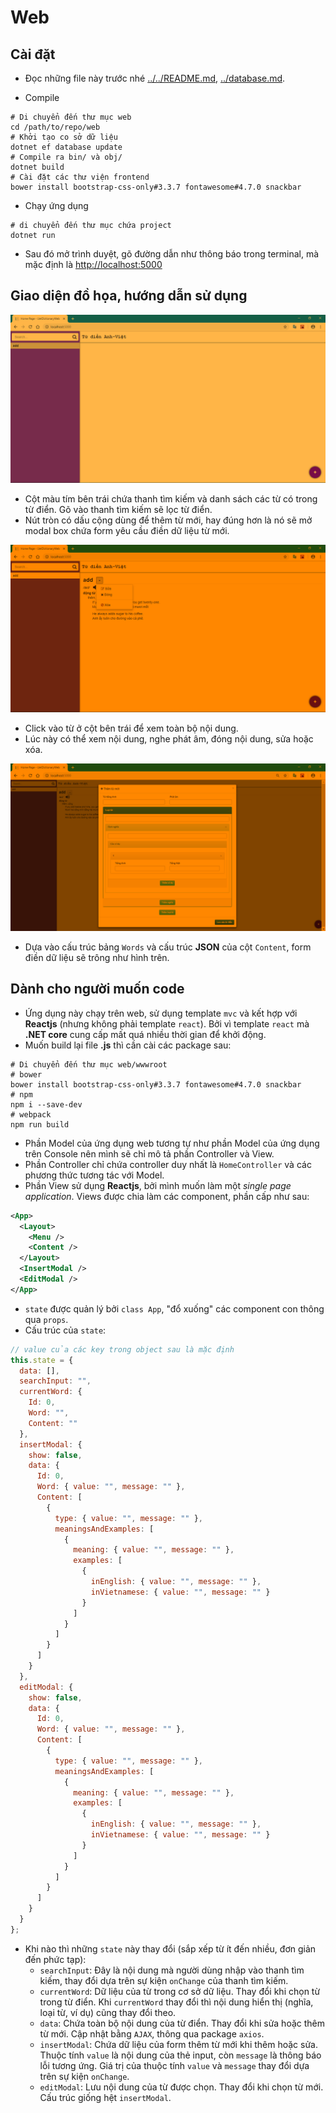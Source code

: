 # Web

## Cài đặt

* Đọc những file này trước nhé [../../README.md](../../README.md), [../database.md](../database.md).

* Compile
```shell
# Di chuyển đến thư mục web
cd /path/to/repo/web
# Khởi tạo co sở dữ liệu
dotnet ef database update
# Compile ra bin/ và obj/
dotnet build
# Cài đặt các thư viện frontend
bower install bootstrap-css-only#3.3.7 fontawesome#4.7.0 snackbar
```
* Chạy ứng dụng
```shell
# di chuyển đến thư mục chứa project
dotnet run
```
* Sau đó mở trình duyệt, gõ đường dẫn như thông báo trong terminal, mà mặc định là [http://localhost:5000](http://localhost:5000)

## Giao diện đồ họa, hướng dẫn sử dụng

![Tổng quan giao diện](../images/ui-overview.PNG)

* Cột màu tím bên trái chứa thanh tìm kiếm và danh sách các từ có trong từ điển. Gõ vào thanh tìm kiếm sẽ lọc từ điển.
* Nút tròn có dấu cộng dùng để thêm từ mới, hay đúng hơn là nó sẽ mở modal box chứa form yêu cầu điền dữ liệu từ mới.

![Hiển thị nội dung từ](../images/ui-display-word.PNG)

* Click vào từ ở cột bên trái để xem toàn bộ nội dung.
* Lúc này có thể xem nội dung, nghe phát âm, đóng nội dung, sửa hoặc xóa.

![Form](../images/ui-form.PNG)

* Dựa vào cấu trúc bảng `Words` và cấu trúc **JSON** của cột `Content`, form điền dữ liệu sẽ trông như hình trên.

## Dành cho người muốn code

* Ứng dụng này chạy trên web, sử dụng template `mvc` và kết hợp với **Reactjs** (nhưng không phải template `react`). Bởi vì template `react` mà **.NET core** cung cấp mất quá nhiều thời gian để khởi động.
* Muốn build lại file **.js** thì cần cài các package sau:
```shell
# Di chuyển đến thư mục web/wwwroot
# bower
bower install bootstrap-css-only#3.3.7 fontawesome#4.7.0 snackbar
# npm
npm i --save-dev
# webpack
npm run build
```

* Phần Model của ứng dụng web tương tự như phần Model của ứng dụng trên Console nên mình sẽ chỉ mô tả phần Controller và View.
* Phần Controller chỉ chứa controller duy nhất là `HomeController` và các phương thức tương tác với Model.
* Phần View sử dụng **Reactjs**, bởi mình muốn làm một *single page application*. Views được chia làm các component, phần cấp như sau:
```xml
<App>
  <Layout>
    <Menu />
    <Content />
  </Layout>
  <InsertModal />
  <EditModal />
</App>
```
* `state` được quản lý bởi `class App`, "đổ xuống" các component con thông qua `props`.
* Cấu trúc của `state`:
```js
// value của các key trong object sau là mặc định
this.state = {
  data: [],
  searchInput: "",
  currentWord: {
    Id: 0,
    Word: "",
    Content: ""
  },
  insertModal: {
    show: false,
    data: {
      Id: 0,
      Word: { value: "", message: "" },
      Content: [
        {
          type: { value: "", message: "" },
          meaningsAndExamples: [
            {
              meaning: { value: "", message: "" },
              examples: [
                {
                  inEnglish: { value: "", message: "" },
                  inVietnamese: { value: "", message: "" }
                }
              ]
            }
          ]
        }
      ]
    }
  },
  editModal: {
    show: false,
    data: {
      Id: 0,
      Word: { value: "", message: "" },
      Content: [
        {
          type: { value: "", message: "" },
          meaningsAndExamples: [
            {
              meaning: { value: "", message: "" },
              examples: [
                {
                  inEnglish: { value: "", message: "" },
                  inVietnamese: { value: "", message: "" }
                }
              ]
            }
          ]
        }
      ]
    }
  }
};
```
* Khi nào thì những `state` này thay đổi (sắp xếp từ ít đến nhiều, đơn giản đến phức tạp):
    * `searchInput`: Đây là nội dung mà người dùng nhập vào thanh tìm kiếm, thay đổi dựa trên sự kiện `onChange` của thanh tìm kiếm.
    * `currentWord`: Dữ liệu của từ trong cơ sở dữ liệu. Thay đổi khi chọn từ trong từ điển. Khi `currentWord` thay đổi thì nội dung hiển thị (nghĩa, loại từ, ví dụ) cũng thay đổi theo.
    * `data`: Chứa toàn bộ nội dung của từ điển. Thay đổi khi sửa hoặc thêm từ mới. Cập nhật bằng `AJAX`, thông qua package `axios`.
    * `insertModal`: Chứa dữ liệu của form thêm từ mới khi thêm hoặc sửa. Thuộc tính `value` là nội dung của thẻ input, còn `message` là thông báo lỗi tương ứng. Giá trị của thuộc tính `value` và `message` thay đổi dựa trên sự kiện `onChange`.
    * `editModal`: Lưu nội dung của từ được chọn. Thay đổi khi chọn từ mới. Cấu trúc giống hệt `insertModal`.
